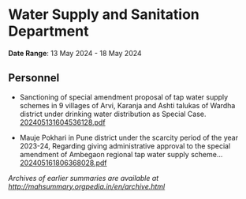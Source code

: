 # Water Supply and Sanitation Department

**Date Range**: 13 May 2024 - 18 May 2024


## Personnel
- Sanctioning of special amendment proposal of tap water supply schemes in 9 villages of Arvi, Karanja and Ashti talukas of Wardha district under drinking water distribution as Special Case.\
  [202405131604536128.pdf](https://gr.maharashtra.gov.in/Site/Upload/Government%20Resolutions/English/202405131604536128.pdf)

- Mauje Pokhari in Pune district under the scarcity period of the year 2023-24,                Regarding giving administrative approval to the special amendment                of Ambegaon regional tap water supply scheme...\
  [202405161806368028.pdf](https://gr.maharashtra.gov.in/Site/Upload/Government%20Resolutions/English/202405161806368028.pdf)


*Archives of earlier summaries are available at http://mahsummary.orgpedia.in/en/archive.html*
